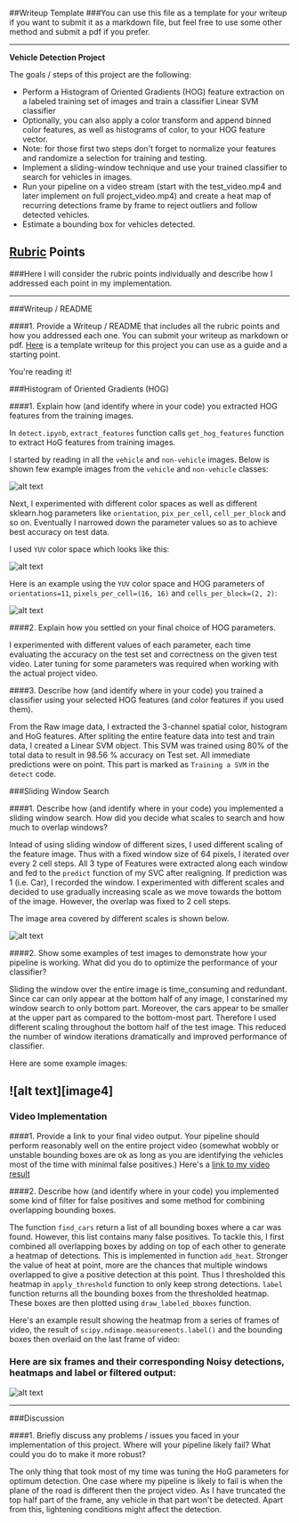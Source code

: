 ##Writeup Template
###You can use this file as a template for your writeup if you want to submit it as a markdown file, but feel free to use some other method and submit a pdf if you prefer.

---

**Vehicle Detection Project**

The goals / steps of this project are the following:

* Perform a Histogram of Oriented Gradients (HOG) feature extraction on a labeled training set of images and train a classifier Linear SVM classifier
* Optionally, you can also apply a color transform and append binned color features, as well as histograms of color, to your HOG feature vector. 
* Note: for those first two steps don't forget to normalize your features and randomize a selection for training and testing.
* Implement a sliding-window technique and use your trained classifier to search for vehicles in images.
* Run your pipeline on a video stream (start with the test_video.mp4 and later implement on full project_video.mp4) and create a heat map of recurring detections frame by frame to reject outliers and follow detected vehicles.
* Estimate a bounding box for vehicles detected.

[//]: # (Image References)
[car_noncar]: ./output_images/car_noncar.png
[yuv]: ./output_images/yuv.png
[hog]: ./output_images/hog_features.png
[windows]: ./output_images/windows.jpg
[pipeline]: ./output_images/pipeline.png
[image6]: ./output_images/car_noncar.png
[image7]: ./output_images/car_noncar.png
[video1]: ./output.mp4

## [Rubric](https://review.udacity.com/#!/rubrics/513/view) Points
###Here I will consider the rubric points individually and describe how I addressed each point in my implementation.  

---
###Writeup / README

####1. Provide a Writeup / README that includes all the rubric points and how you addressed each one.  You can submit your writeup as markdown or pdf.  [Here](https://github.com/udacity/CarND-Vehicle-Detection/blob/master/writeup_template.md) is a template writeup for this project you can use as a guide and a starting point.  

You're reading it!

###Histogram of Oriented Gradients (HOG)

####1. Explain how (and identify where in your code) you extracted HOG features from the training images.

In `detect.ipynb`, `extract_features` function calls `get_hog_features` function to extract HoG features from training images.  

I started by reading in all the `vehicle` and `non-vehicle` images.  Below is shown few example images from the `vehicle` and `non-vehicle` classes:

![alt text][car_noncar]

Next, I experimented with different color spaces as well as different sklearn.hog parameters like `orientation`, `pix_per_cell`, `cell_per_block` and so on. Eventually I narrowed down the parameter values so as to achieve best accuracy on test data. 

I used `YUV` color space which looks like this: 

![alt text][yuv]

Here is an example using the `YUV` color space and HOG parameters of `orientations=11`, `pixels_per_cell=(16, 16)` and `cells_per_block=(2, 2)`:

![alt text][hog]

####2. Explain how you settled on your final choice of HOG parameters.

I experimented with different values of each parameter, each time evaluating the accuracy on the test set and correctness on the given test video. Later tuning for some parameters was required when working with the actual project video. 

####3. Describe how (and identify where in your code) you trained a classifier using your selected HOG features (and color features if you used them).

From the Raw image data, I extracted the 3-channel spatial color, histogram and HoG features. After spliting the entire feature data into test and train data, I created a Linear SVM object. This SVM was trained using 80% of the total data to result in 98.56 % accuracy on Test set. All immediate predictions were on point. This part is marked as `Training a SVM` in the `detect` code.

###Sliding Window Search

####1. Describe how (and identify where in your code) you implemented a sliding window search.  How did you decide what scales to search and how much to overlap windows?

Intead of using sliding window of different sizes, I used different scaling of the feature image. Thus with a fixed window size of 64 pixels, I iterated over every 2 cell steps. All 3 type of Features were extracted along each window and fed to the `predict` function of my SVC after realigning. If prediction was 1 (i.e. Car), I recorded the window. I experimented with different scales and decided to use gradually increasing scale as we move towards the bottom of the image. However, the overlap was fixed to 2 cell steps.

The image area covered by different scales is shown below.

![alt text][windows]

####2. Show some examples of test images to demonstrate how your pipeline is working.  What did you do to optimize the performance of your classifier?

Sliding the window over the entire image is time_consuming and redundant. Since car can only appear at the bottom half of any image, I constarined my window search to only bottom part. Moreover, the cars appear to be smaller at the upper part as compared to the bottom-most part. Therefore I used different scaling throughout the bottom half of the test image. This reduced the number of window iterations dramatically and improved performance of classifier. 

Here are some example images:

![alt text][image4]
---

### Video Implementation

####1. Provide a link to your final video output.  Your pipeline should perform reasonably well on the entire project video (somewhat wobbly or unstable bounding boxes are ok as long as you are identifying the vehicles most of the time with minimal false positives.)
Here's a [link to my video result](./output.mp4)


####2. Describe how (and identify where in your code) you implemented some kind of filter for false positives and some method for combining overlapping bounding boxes.

The function `find_cars` return a list of all bounding boxes where a car was found. However, this list contains many false positives. To tackle this, I first combined all overlapping boxes by adding on top of each other to generate a heatmap of detections. This is implemented in function `add_heat`. Stronger the value of heat at point, more are the chances that multiple windows overlapped to give a positive detection at this point. Thus I thresholded this heatmap in `apply_threshold` function to only keep strong detections. `label` function returns all the bounding boxes from the thresholded heatmap. These boxes are then plotted using `draw_labeled_bboxes` function.

Here's an example result showing the heatmap from a series of frames of video, the result of `scipy.ndimage.measurements.label()` and the bounding boxes then overlaid on the last frame of video:

### Here are six frames and their corresponding Noisy detections, heatmaps and label or filtered output:

![alt text][pipeline]



---

###Discussion

####1. Briefly discuss any problems / issues you faced in your implementation of this project.  Where will your pipeline likely fail?  What could you do to make it more robust?

The only thing that took most of my time was tuning the HoG parameters for optimum detection. One case where my pipeline is likely to fail is when the plane of the road is different then the project video. As I have truncated the top half part of the frame, any vehicle in that part won't be detected. Apart from this, lightening conditions might affect the detection. 

